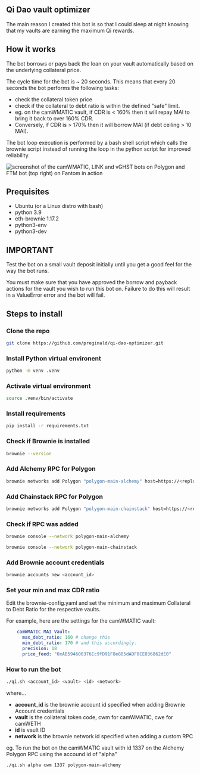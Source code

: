 ## Qi Dao vault optimizer

The main reason I created this bot is so that I could sleep at night knowing that my vaults are earning the maximum Qi rewards.

## How it works ##

The bot borrows or pays back the loan on your vault automatically based on the underlying collateral price.

The cycle time for the bot is ~ 20 seconds. This means that every 20 seconds the bot performs the following tasks:

* check the collateral token price
* check if the collateral to debt ratio is within the defined "safe" limit.
* eg. on the camWMATIC vault, if CDR is < 160% then it will repay MAI to bring it back to over 160% CDR. 
* Conversely, if CDR is > 170% then it will borrow MAI (if debt ceiling > 10 MAI). 

The bot loop execution is performed by a bash shell script which calls the brownie script instead of running the loop in the python script for improved reliability.

![screenshot of the camWMATIC, LINK and vGHST bots on Polygon and FTM bot (top right) on Fantom in action](https://i.ibb.co/QpJQry1/Qi-Dao-optimizer-bot-now-on-Fantom.png)


## Prequisites

* Ubuntu (or a Linux distro with bash)
* python 3.9
* eth-brownie 1.17.2
* python3-env
* python3-dev 


## IMPORTANT ##
Test the bot on a small vault deposit initially until you get a good feel for the way the bot runs.

You must make sure that you have approved the borrow and payback actions for the vault you wish to run this bot on. Failure to do this will result in a ValueError error and the bot will fail. 


## Steps to install

### Clone the repo

```bash 
git clone https://github.com/preginald/qi-dao-optimizer.git
```

### Install Python virtual environent

```bash 
python -m venv .venv
```

### Activate virtual environment
```bash
source .venv/bin/activate
```

### Install requirements
```bash
pip install -r requirements.txt
```

### Check if Brownie is installed
```bash
brownie --version
```

### Add Alchemy RPC for Polygon
```bash
brownie networks add Polygon "polygon-main-alchemy" host=https://<replace-with-your-credentials> chainid=137 name="Mainnet (Alchemy)" explorer=https://api.polygonscan.com/api
```

### Add Chainstack RPC for Polygon
```bash
brownie networks add Polygon "polygon-main-chainstack" host=https://<replace-with-your-credentials> chainid=137 name="Mainnet (Chainstack)" explorer=https://api.polygonscan.com/api
```

### Check if RPC was added

```bash
brownie console --network polygon-main-alchemy
```

```bash
brownie console --network polygon-main-chainstack
```

### Add Brownie account credentials

```bash
brownie accounts new <account_id>
```

### Set your min and max CDR ratio

Edit the brownie-config.yaml and set the minimum and maximum Collateral to Debt Ratio for the respective vaults.

For example, here are the settings for the camWMATIC vault:
```yaml
    camWMATIC MAI Vault: 
      max_debt_ratio: 160 # change this
      min_debt_ratio: 170 # and this accordingly.
      precision: 18
      price_feed: "0xAB594600376Ec9fD91F8e885dADF0CE036862dE0"
```

### How to run the bot

```bash
./qi.sh <account_id> <vault> <id> <network>
```

where...

* **account_id** is the brownie account id specified when adding Brownie Account credentials
* **vault** is the collateral token code, cwm for camWMATIC, cwe for camWETH
* **id** is vault ID
* **network** is the brownie network id specified when adding a custom RPC

eg. To run the bot on the camWMATIC vault with id 1337 on the Alchemy Polygon RPC using the accound id of "alpha"

```bash
./qi.sh alpha cwm 1337 polygon-main-alchemy
```